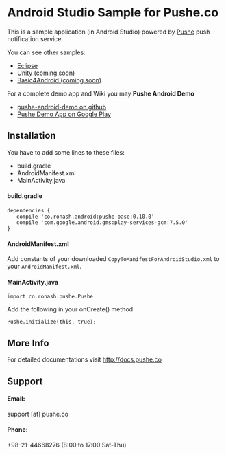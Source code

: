 # Android Studio Sample for Pushe.co

This is a sample application (in Android Studio) powered by [Pushe](http://pushe.co) push notification service.

You can see other samples:
* [Eclipse](https://github.com/ronashco/pushe-eclipse-sample)
* [Unity (coming soon)](https://github.com/ronashco/pushe-unity-sample)
* [Basic4Android (coming soon)](https://github.com/ronashco/pushe-ba4-sample)

For a complete demo app and Wiki you may **Pushe Android Demo**
* [pushe-android-demo on github](https://github.com/ronashco/pushe-android-demo)
* [Pushe Demo App on Google Play](http://pushe.co/static/images/googleplay-logo.png)

## Installation 
You have to add some lines to these files:

* build.gradle
* AndroidManifest.xml
* MainActivity.java

#### build.gradle
```
dependencies {
   compile 'co.ronash.android:pushe-base:0.10.0'
   compile 'com.google.android.gms:play-services-gcm:7.5.0'
}

```
#### AndroidManifest.xml

Add constants of your downloaded `CopyToManifestForAndroidStudio.xml` to your `AndroidManifest.xml`.


#### MainActivity.java

`import co.ronash.pushe.Pushe`

Add the following in your onCreate() method

`Pushe.initialize(this, true);`

## More Info
For detailed documentations visit http://docs.pushe.co


## Support 
#### Email:
support [at] pushe.co
#### Phone:
+98-21-44668276 (8:00 to 17:00 Sat-Thu)




